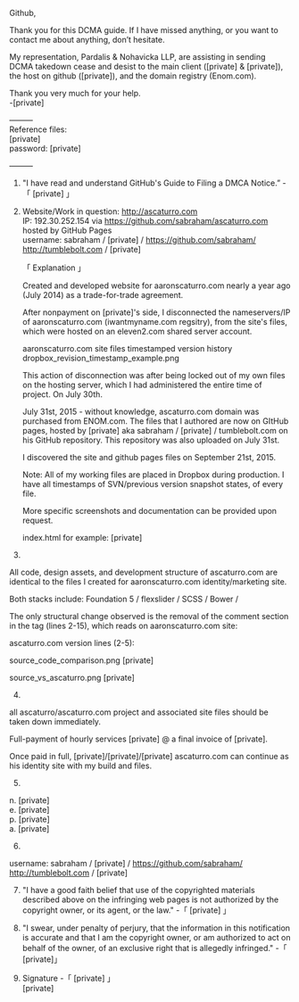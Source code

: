 Github,

Thank you for this DCMA guide. If I have missed anything, or you want to contact me about anything, don’t hesitate. 

My representation, Pardalis & Nohavicka LLP, are assisting in sending DCMA takedown cease and desist to the main client ([private] & [private]), the host on github ([private]), and the domain registry (Enom.com).     

Thank you very much for your help.  
-[private]  

———  
Reference files:  
 [private]  
    password: [private]  

———

1. "I have read and understand GitHub's Guide to Filing a DMCA Notice.”
-「 [private] 」

2.  Website/Work in question: http://ascaturro.com  
 IP: 192.30.252.154 via https://github.com/sabraham/ascaturro.com  
 hosted by GitHub Pages  
      username: sabraham / [private] / https://github.com/sabraham/  http://tumblebolt.com / [private]

    「 Explanation 」

    Created and developed website for aaronscaturro.com nearly a year ago (July 2014) as a trade-for-trade agreement.

    After nonpayment on [private]'s side, I disconnected the nameservers/IP of aaronscaturro.com (iwantmyname.com regsitry), from the site's files, which were hosted on an eleven2.com shared server account.

    aaronscaturro.com site files timestamped version history dropbox_revision_timestamp_example.png

    This action of disconnection was after being locked out of my own files on the hosting server, which I had administered the entire time of project. On July 30th.

    July 31st, 2015 - without knowledge, ascaturro.com domain was purchased from ENOM.com. The files that I authored are now on GItHub pages, hosted by [private] aka sabraham / [private] / tumblebolt.com  on his GitHub repository. This repository was also uploaded on July 31st.

    I discovered the site and github pages files on September 21st, 2015.

    Note: All of my working files are placed in Dropbox during production. I have all timestamps of SVN/previous version snapshot states, of every file.

    More specific screenshots and documentation can be provided upon request.

    index.html for example: [private]

3.

All code, design assets, and development structure of ascaturro.com are identical to the files I created for aaronscaturro.com identity/marketing site.

Both stacks include: Foundation 5 / flexslider / SCSS / Bower /

The only structural change observed is the removal of the comment section in the <head></head> tag (lines 2-15), which reads on aaronscaturro.com site:

<!--
/* AARONSCATURRO.COM » NEW YORK BUILDER */
/* AARONSCATURRO.COM */

/* TRANSMISSION BY  */

/* | @BEEPIAMS |        */
/* | HTTP://BEEPIA.MS | */
/* | [private] |     */

– HANDCODED ARTISTRY –
- FOR A DEVICE AGNOSTIC SINGULARITY –
-->

ascaturro.com version lines (2-5):

<!--
/* ASCATURRO.COM » NEW YORK BUILDER */
/* ASCATURRO.COM */
-->

source_code_comparison.png
[private]

source_vs_ascaturro.png
[private]

4.

all ascaturro/ascaturro.com project and associated site files should be taken down immediately.

Full-payment of hourly services [private] @ a final invoice of [private].

Once paid in full, [private]/[private]/[private] ascaturro.com can continue as his identity site with my build and files.

5.

n. [private]  
e. [private]  
p. [private]  
a. [private]  
   

6.

  username: sabraham / [private] / https://github.com/sabraham/  http://tumblebolt.com / [private]

7. "I have a good faith belief that use of the copyrighted materials described above on the infringing web pages is not authorized by the copyright owner, or its agent, or the law." -「 [private] 」

8. "I swear, under penalty of perjury, that the information in this notification is accurate and that I am the copyright owner, or am authorized to act on behalf of the owner, of an exclusive right that is allegedly infringed." -「 [private]」

9. Signature -「 [private] 」  
[private]
